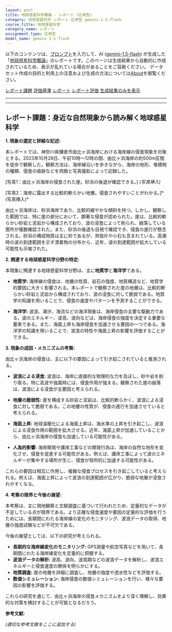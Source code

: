 ```yaml
---
layout: post
title: 地球惑星科学概論 - レポート (応用型)
category: 地球惑星科学 レポート 応用型 gemini-1.5-flash
course_title: 地球惑星科学
category_name: レポート
assignment_type: 応用型
model_name: gemini-1.5-flash
---
```


以下のコンテンツは、[プロンプト](http://127.0.0.1:8000/generated/地球惑星科学/gemini-1.5-flash/prompt_レポート-応用型.md)を入力して、AI ([gemini-1.5-flash](contents/gemini-1.5-flash)) が生成した「[地球惑星科学概論](/contents/地球惑星科学/)」のレポートです。このページは生成結果から自動的に作成されているため、表示が乱れている場合があることをご容赦ください。
データセット作成の目的と利用上の注意および生成の方法については[About](/About)を御覧ください。

[レポート課題](../レポート課題-応用型)
[評価基準](../評価基準-応用型)
[レポート](../レポート-応用型)
[レポート評価](../レポート評価-応用型)
[生成結果のみを表示](http://127.0.0.1:8000/generated/地球惑星科学/gemini-1.5-flash/レポート-応用型.md)
  

***
***
  
## レポート課題：身近な自然現象から読み解く地球惑星科学

**1. 現象の選定と詳細な記述:**

本レポートでは、神奈川県鎌倉市由比ヶ浜海岸における海岸線の侵食現象を対象とする。2023年10月28日、午前10時～12時の間、由比ヶ浜海岸の約500m区間を徒歩で観察した。観察方法は、海岸線沿いを歩きながら、海岸の地形、堆積物の種類、侵食の痕跡などを肉眼と写真撮影によって記録した。

[写真1：由比ヶ浜海岸の侵食された崖。砂浜の後退が確認できる。]  *(写真挿入)*

[写真2：海岸に露出する比較的軟らかい地層。侵食されやすいことがわかる。]* (写真挿入)*

由比ヶ浜海岸は、砂浜海岸であり、比較的緩やかな傾斜を持つ。しかし、観察した範囲では、特に崖の部分において、顕著な侵食が認められた。崖は、比較的軟らかい砂岩と泥岩から構成されており、波の浸食によって削られ、崩落している箇所が複数確認された。また、砂浜の後退も目視で確認でき、侵食の進行が懸念される。砂浜の構成物質は主に砂であるが、貝殻片や小石も含まれている。高潮時の波の到達範囲を示す漂着物の分布から、近年、波の到達範囲が拡大している可能性も示唆された。

**2. 関連する地球惑星科学分野の特定:**

本現象に関連する地球惑星科学分野は、主に**地質学**と**海洋学**である。

* **地質学:** 海岸線の侵食は、地層の性質、岩石の強度、地質構造など、地質学的要因に大きく影響される。本レポートで観察された崖の地層は、比較的軟らかい砂岩と泥岩から構成されており、波の浸食に対して脆弱である。地質学の知識を用いることで、侵食の速度やパターンを予測することができる。

* **海洋学:** 波浪、潮汐、海流などの海洋現象は、海岸侵食の主要な駆動力である。波のエネルギー、波高、波向などは、海岸侵食の強度を決定する重要な要素である。また、海面上昇も海岸侵食を加速させる要因の一つである。海洋学の知識を用いることで、波浪の特性や海面上昇の影響を評価することができる。


**3. 現象の成因・メカニズムの考察:**

由比ヶ浜海岸の侵食は、主に以下の要因によって引き起こされていると推測される。

* **波浪による浸食:** 波浪は、海岸に直接的な物理的な力を及ぼし、砂や岩を削り取る。特に高波や強風時には、侵食作用が強まる。観察された崖の崩落は、波浪による浸食が主要因と考えられる。

* **地層の脆弱性:** 崖を構成する砂岩と泥岩は、比較的軟らかく、波浪による浸食に対して脆弱である。この地層の性質が、侵食の進行を加速させていると考えられる。

* **海面上昇:** 地球温暖化による海面上昇は、海水準の上昇を引き起こし、波浪による浸食作用の範囲を拡大させる。近年、海面上昇が加速していることから、由比ヶ浜海岸の侵食も加速している可能性がある。

* **人為的影響:** 海岸開発や護岸工事などの開発行為は、海岸の自然な地形を変化させ、侵食を促進する可能性がある。例えば、護岸工事によって波のエネルギーが集中する場所が生じ、侵食が局所的に加速する可能性がある。


これらの要因は相互に作用し、複雑な侵食プロセスを引き起こしていると考えられる。例えば、海面上昇によって波浪の到達範囲が広がり、脆弱な地層が浸食されやすくなる。


**4. 考察の限界と今後の展望:**

本考察は、主に現地観察と文献調査に基づいて行われたため、定量的なデータが不足している点が限界である。より正確な侵食速度や要因の定量的な評価を行うためには、長期間にわたる海岸線の変化のモニタリング、波浪データの取得、地層の強度試験などが不可欠である。

今後の展望としては、以下の研究が考えられる。

* **長期的な海岸線変化のモニタリング:** GPS測量や航空写真などを用いて、長期間にわたる海岸線変化を定量的に把握する。
* **波浪データの解析:** 波高、波向、波周期などの波浪データを解析し、波浪エネルギーと侵食速度の関係を明らかにする。
* **地質調査:** 崖の地層を詳細に調査し、地層の強度や透水性などを評価する。
* **数値シミュレーション:** 海岸侵食の数値シミュレーションを行い、様々な要因の影響を評価する。


これらの研究を通じて、由比ヶ浜海岸の侵食メカニズムをより深く理解し、効果的な対策を検討することが可能となるだろう。


**参考文献:**

*(適切な参考文献をここに追加する)*
